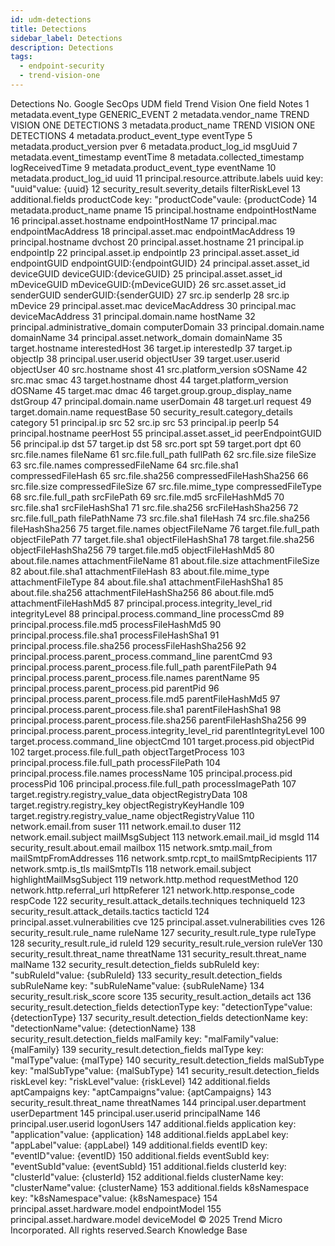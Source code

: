 ```yaml
---
id: udm-detections
title: Detections
sidebar_label: Detections
description: Detections
tags:
  - endpoint-security
  - trend-vision-one
---
```


 Detections No. Google SecOps UDM field Trend Vision One field Notes 1 metadata.event_type GENERIC_EVENT 2 metadata.vendor_name TREND VISION ONE DETECTIONS 3 metadata.product_name TREND VISION ONE DETECTIONS 4 metadata.product_event_type eventType 5 metadata.product_version pver 6 metadata.product_log_id msgUuid 7 metadata.event_timestamp eventTime 8 metadata.collected_timestamp logReceivedTime 9 metadata.product_event_type eventName 10 metadata.product_log_id uuid 11 principal.resource.attribute.labels uuid key: "uuid"value: {uuid} 12 security_result.severity_details filterRiskLevel 13 additional.fields productCode key: "productCode"vaule: {productCode} 14 metadata.product_name pname 15 principal.hostname endpointHostName 16 principal.asset.hostname endpointHostName 17 principal.mac endpointMacAddress 18 principal.asset.mac endpointMacAddress 19 principal.hostname dvchost 20 principal.asset.hostname 21 principal.ip endpointIp 22 principal.asset.ip endpointIp 23 principal.asset.asset_id endpointGUID endpointGUID:{endpointGUID} 24 principal.asset.asset_id deviceGUID deviceGUID:{deviceGUID} 25 principal.asset.asset_id mDeviceGUID mDeviceGUID:{mDeviceGUID} 26 src.asset.asset_id senderGUID senderGUID:{senderGUID} 27 src.ip senderIp 28 src.ip mDevice 29 principal.asset.mac deviceMacAddress 30 principal.mac deviceMacAddress 31 principal.domain.name hostName 32 principal.administrative_domain computerDomain 33 principal.domain.name domainName 34 principal.asset.network_domain domainName 35 target.hostname interestedHost 36 target.ip interestedIp 37 target.ip objectIp 38 principal.user.userid objectUser 39 target.user.userid objectUser 40 src.hostname shost 41 src.platform_version sOSName 42 src.mac smac 43 target.hostname dhost 44 target.platform_version dOSName 45 target.mac dmac 46 target.group.group_display_name dstGroup 47 principal.domain.name userDomain 48 target.url request 49 target.domain.name requestBase 50 security_result.category_details category 51 principal.ip src 52 src.ip src 53 principal.ip peerIp 54 principal.hostname peerHost 55 principal.asset.asset_id peerEndpointGUID 56 principal.ip dst 57 target.ip dst 58 src.port spt 59 target.port dpt 60 src.file.names fileName 61 src.file.full_path fullPath 62 src.file.size fileSize 63 src.file.names compressedFileName 64 src.file.sha1 compressedFileHash 65 src.file.sha256 compressedFileHashSha256 66 src.file.size compressedFileSize 67 src.file.mime_type compressedFileType 68 src.file.full_path srcFilePath 69 src.file.md5 srcFileHashMd5 70 src.file.sha1 srcFileHashSha1 71 src.file.sha256 srcFileHashSha256 72 src.file.full_path filePathName 73 src.file.sha1 fileHash 74 src.file.sha256 fileHashSha256 75 target.file.names objectFileName 76 target.file.full_path objectFilePath 77 target.file.sha1 objectFileHashSha1 78 target.file.sha256 objectFileHashSha256 79 target.file.md5 objectFileHashMd5 80 about.file.names attachmentFileName 81 about.file.size attachmentFileSize 82 about.file.sha1 attachmentFileHash 83 about.file.mime_type attachmentFileType 84 about.file.sha1 attachmentFileHashSha1 85 about.file.sha256 attachmentFileHashSha256 86 about.file.md5 attachmentFileHashMd5 87 principal.process.integrity_level_rid integrityLevel 88 principal.process.command_line processCmd 89 principal.process.file.md5 processFileHashMd5 90 principal.process.file.sha1 processFileHashSha1 91 principal.process.file.sha256 processFileHashSha256 92 principal.process.parent_process.command_line parentCmd 93 principal.process.parent_process.file.full_path parentFilePath 94 principal.process.parent_process.file.names parentName 95 principal.process.parent_process.pid parentPid 96 principal.process.parent_process.file.md5 parentFileHashMd5 97 principal.process.parent_process.file.sha1 parentFileHashSha1 98 principal.process.parent_process.file.sha256 parentFileHashSha256 99 principal.process.parent_process.integrity_level_rid parentIntegrityLevel 100 target.process.command_line objectCmd 101 target.process.pid objectPid 102 target.process.file.full_path objectTargetProcess 103 principal.process.file.full_path processFilePath 104 principal.process.file.names processName 105 principal.process.pid processPid 106 principal.process.file.full_path processImagePath 107 target.registry.registry_value_data objectRegistryData 108 target.registry.registry_key objectRegistryKeyHandle 109 target.registry.registry_value_name objectRegistryValue 110 network.email.from suser 111 network.email.to duser 112 network.email.subject mailMsgSubject 113 network.email.mail_id msgId 114 security_result.about.email mailbox 115 network.smtp.mail_from mailSmtpFromAddresses 116 network.smtp.rcpt_to mailSmtpRecipients 117 network.smtp.is_tls mailSmtpTls 118 network.email.subject highlightMailMsgSubject 119 network.http.method requestMethod 120 network.http.referral_url httpReferer 121 network.http.response_code respCode 122 security_result.attack_details.techniques techniqueId 123 security_result.attack_details.tactics tacticId 124 principal.asset.vulnerabilities cve 125 principal.asset.vulnerabilities cves 126 security_result.rule_name ruleName 127 security_result.rule_type ruleType 128 security_result.rule_id ruleId 129 security_result.rule_version ruleVer 130 security_result.threat_name threatName 131 security_result.threat_name malName 132 security_result.detection_fields subRuleId key: "subRuleId"value: {subRuleId} 133 security_result.detection_fields subRuleName key: "subRuleName"value: {subRuleName} 134 security_result.risk_score score 135 security_result.action_details act 136 security_result.detection_fields detectionType key: "detectionType"value: {detectionType} 137 security_result.detection_fields detectionName key: "detectionName"value: {detectionName} 138 security_result.detection_fields malFamily key: "malFamily"value: {malFamily} 139 security_result.detection_fields malType key: "malType"value: {malType} 140 security_result.detection_fields malSubType key: "malSubType"value: {malSubType} 141 security_result.detection_fields riskLevel key: "riskLevel"value: {riskLevel} 142 additional.fields aptCampaigns key: "aptCampaigns"value: {aptCampaigns} 143 security_result.threat_name threatNames 144 principal.user.department userDepartment 145 principal.user.userid principalName 146 principal.user.userid logonUsers 147 additional.fields application key: "application"value: {application} 148 additional.fields appLabel key: "appLabel"value: {appLabel} 149 additional.fields eventID key: "eventID"value: {eventID} 150 additional.fields eventSubId key: "eventSubId"value: {eventSubId} 151 additional.fields clusterId key: "clusterId"value: {clusterId} 152 additional.fields clusterName key: "clusterName"value: {clusterName} 153 additional.fields k8sNamespace key: "k8sNamespace"value: {k8sNamespace} 154 principal.asset.hardware.model endpointModel 155 principal.asset.hardware.model deviceModel © 2025 Trend Micro Incorporated. All rights reserved.Search Knowledge Base